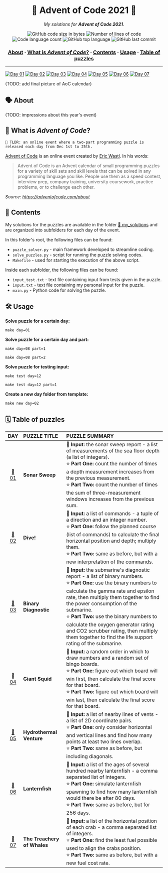 <h1 align="center">
	🌟 Advent of Code 2021 🎄
</h1>

<p align="center">
	<i>My solutions for <b>Advent of Code 2021</b>.</i>
</p>

<p align="center">
	<img alt="GitHub code size in bytes" src="https://img.shields.io/github/languages/code-size/appinha/adventofcode_2021?color=blueviolet" />
	<img alt="Number of lines of code" src="https://img.shields.io/tokei/lines/github/appinha/adventofcode_2021?color=blueviolet" />
	<img alt="Code language count" src="https://img.shields.io/github/languages/count/appinha/adventofcode_2021?color=blue" />
	<img alt="GitHub top language" src="https://img.shields.io/github/languages/top/appinha/adventofcode_2021?color=blue" />
	<img alt="GitHub last commit" src="https://img.shields.io/github/last-commit/appinha/adventofcode_2021?color=brightgreen" />
</p>

<h3 align="center">
	<a href="#%EF%B8%8F-about">About</a>
	<span> · </span>
	<a href="#-what-is-advent-of-code">What is <i>Advent of Code</i>?</a>
	<span> · </span>
	<a href="#-contents">Contents</a>
	<span> · </span>
	<a href="#%EF%B8%8F-usage">Usage</a>
	<span> · </span>
	<a href="#%EF%B8%8F-table-of-puzzles">Table of puzzles</a>
</h3>

---

[![Day 01](https://badgen.net/badge/01/%E2%98%85%E2%98%85/yellow)](my_solutions/day01)
[![Day 02](https://badgen.net/badge/02/%E2%98%85%E2%98%85/yellow)](my_solutions/day02)
[![Day 03](https://badgen.net/badge/03/%E2%98%85%E2%98%85/yellow)](my_solutions/day03)
[![Day 04](https://badgen.net/badge/04/%E2%98%85%E2%98%85/yellow)](my_solutions/day04)
[![Day 05](https://badgen.net/badge/05/%E2%98%85%E2%98%85/yellow)](my_solutions/day05)
[![Day 06](https://badgen.net/badge/06/%E2%98%85%E2%98%85/yellow)](my_solutions/day06)
[![Day 07](https://badgen.net/badge/07/%E2%98%85%E2%98%85/yellow)](my_solutions/day07)

(TODO: add final picture of AoC calendar)

## 🗣️ About

(TODO: impressions about this year's event)

## 🌟 What is *Advent of Code*?

	🚀 TLDR: an online event where a two-part programming puzzle is released each day from Dec 1st to 25th.

[Advent of Code](http://adventofcode.com) is an online event created by [Eric Wastl](http://was.tl/). In his words:

> Advent of Code is an Advent calendar of small programming puzzles for a variety of skill sets and skill levels that can be solved in any programming language you like. People use them as a speed contest, interview prep, company training, university coursework, practice problems, or to challenge each other.

*Source: https://adventofcode.com/about*

## 📑 Contents

My solutions for the puzzles are available in the folder [📁 my_solutions](my_solutions) and are organized into subfolders for each day of the event.

In this folder's root, the following files can be found:

* `puzzle_solver.py` - main framework developed to streamline coding.
* `solve_puzzles.py` - script for running the puzzle solving codes.
* `Makefile` - used for starting the execution of the above script.

Inside each subfolder, the following files can be found:

* `input_test.txt` - text file containing input from tests given in the puzzle.
* `input.txt` - text file containing my personal input for the puzzle.
* `main.py` - Python code for solving the puzzle.

## 🛠️ Usage

**Solve puzzle for a certain day:**

```
make day=01
```

**Solve puzzle for a certain day and part:**

```
make day=08 part=1
```

```
make day=08 part=2
```

**Solve puzzle for testing input:**

```
make test day=12
```

```
make test day=12 part=1
```

**Create a new day folder from template:**

```
make new day=02
```

## 🗓️ Table of puzzles

| DAY							| PUZZLE TITLE	| PUZZLE SUMMARY
| :-:							| :-						| :-
| [📁 01](my_solutions/day_01)	| **Sonar Sweep**		| 📃 **Input:** the sonar sweep report - a list of measurements of the sea floor depth (a list of integers).<br />⭐ **Part One:** count the number of times a depth measurement increases from the previous measurement. <br />⭐ **Part Two:** count the number of times the sum of three-measurement windows increases from the previous sum.
| [📁 02](my_solutions/day_02)	| **Dive!**		| 📃 **Input:** a list of commands - a tuple of a direction and an integer number.<br />⭐ **Part One:** follow the planned course (list of commands) to calculate the final horizontal position and depth; multiply them. <br />⭐ **Part Two:** same as before, but with a new interpretation  of the commands.
| [📁 03](my_solutions/day_03)	| **Binary Diagnostic**		| 📃 **Input:** the submarine's diagnostic report - a list of binary numbers.<br />⭐ **Part One:** use the binary numbers to calculate the gamma rate and epsilon rate, then multiply them together to find the power consumption of the submarine. <br />⭐ **Part Two:** use the binary numbers to calculate the oxygen generator rating and CO2 scrubber rating, then multiply them together to find the life support rating of the submarine.
| [📁 04](my_solutions/day_04)	| **Giant Squid**		| 📃 **Input:** a random order in which to draw numbers and a random set of bingo boards.<br />⭐ **Part One:** figure out which board will win first, then calculate the final score for that board. <br />⭐ **Part Two:** figure out which board will win last, then calculate the final score for that board.
| [📁 05](my_solutions/day_05)	| **Hydrothermal Venture**		| 📃 **Input:** a list of nearby lines of vents - a list of 2D coordinate pairs.<br />⭐ **Part One:** only consider horizontal and vertical lines and find how many points at least two lines overlap. <br />⭐ **Part Two:** same as before, but including diagonals.
| [📁 06](my_solutions/day_06)	| **Lanternfish**		| 📃 **Input:** a list of the ages of several hundred nearby lanternfish - a comma separated list of integers.<br />⭐ **Part One:** simulate lanternfish spawning to find how many lanternfish would there be after 80 days. <br />⭐ **Part Two:** same as before, but for 256 days.
| [📁 07](my_solutions/day_07)	| **The Treachery of Whales**		| 📃 **Input:** a list of the horizontal position of each crab - a comma separated list of integers.<br />⭐ **Part One:** find the least fuel possible used to align the crabs position. <br />⭐ **Part Two:** same as before, but with a new fuel cost rate.
<!--
| [📁 08](my_solutions/day_08)	| **Title**		| 📃 **Input:** .<br />⭐ **Part One:** . <br />⭐ **Part Two:** .
| [📁 09](my_solutions/day_09)	| **Title**		| 📃 **Input:** .<br />⭐ **Part One:** . <br />⭐ **Part Two:** .
| [📁 10](my_solutions/day_10)	| **Title**		| 📃 **Input:** .<br />⭐ **Part One:** . <br />⭐ **Part Two:** .
| [📁 11](my_solutions/day_11)	| **Title**		| 📃 **Input:** .<br />⭐ **Part One:** . <br />⭐ **Part Two:** .
| [📁 12](my_solutions/day_12)	| **Title**		| 📃 **Input:** .<br />⭐ **Part One:** . <br />⭐ **Part Two:** .
| [📁 13](my_solutions/day_13)	| **Title**		| 📃 **Input:** .<br />⭐ **Part One:** . <br />⭐ **Part Two:** .
| [📁 14](my_solutions/day_14)	| **Title**		| 📃 **Input:** .<br />⭐ **Part One:** . <br />⭐ **Part Two:** .
| [📁 15](my_solutions/day_15)	| **Title**		| 📃 **Input:** .<br />⭐ **Part One:** . <br />⭐ **Part Two:** .
| [📁 16](my_solutions/day_16)	| **Title**		| 📃 **Input:** .<br />⭐ **Part One:** . <br />⭐ **Part Two:** .
| [📁 17](my_solutions/day_17)	| **Title**		| 📃 **Input:** .<br />⭐ **Part One:** . <br />⭐ **Part Two:** .
| [📁 18](my_solutions/day_18)	| **Title**		| 📃 **Input:** .<br />⭐ **Part One:** . <br />⭐ **Part Two:** .
| [📁 19](my_solutions/day_19)	| **Title**		| 📃 **Input:** .<br />⭐ **Part One:** . <br />⭐ **Part Two:** .
| [📁 20](my_solutions/day_20)	| **Title**		| 📃 **Input:** .<br />⭐ **Part One:** . <br />⭐ **Part Two:** .
| [📁 21](my_solutions/day_21)	| **Title**		| 📃 **Input:** .<br />⭐ **Part One:** . <br />⭐ **Part Two:** .
| [📁 22](my_solutions/day_22)	| **Title**		| 📃 **Input:** .<br />⭐ **Part One:** . <br />⭐ **Part Two:** .
| [📁 23](my_solutions/day_23)	| **Title**		| 📃 **Input:** .<br />⭐ **Part One:** . <br />⭐ **Part Two:** .
| [📁 24](my_solutions/day_24)	| **Title**		| 📃 **Input:** .<br />⭐ **Part One:** . <br />⭐ **Part Two:** .
| [📁 25](my_solutions/day_25)	| **Title**		| 📃 **Input:** .<br />⭐ **Part One:** . <br />⭐ **Part Two:** .
 -->
